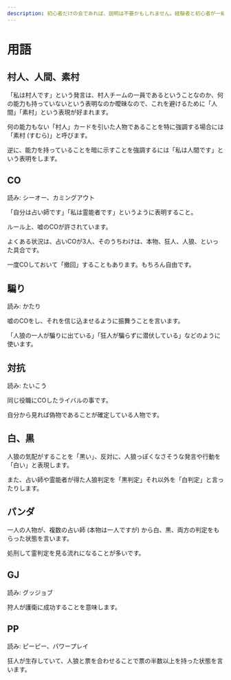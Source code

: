```yaml
---
description: 初心者だけの会であれば、説明は不要かもしれません。経験者と初心者が一緒にプレイする場合は、頻出単語は抑えておいた方が良いでしょう。
---
```


# 用語

##  村人、人間、素村

「私は村人です」という発言は、村人チームの一員であるということなのか、何の能力も持っていないという表明なのか曖昧なので、これを避けるために「人間」「素村」という表現が好まれます。

何の能力もない「村人」カードを引いた人物であることを特に強調する場合には「素村 \(すむら\)」と呼びます。

逆に、能力を持っていることを暗に示すことを強調するには「私は人間です」という表明をします。

## CO

読み: シーオー、カミングアウト

「自分は占い師です」「私は霊能者です」というように表明すること。

ルール上、嘘のCOが許されています。

よくある状況は、占いCOが3人、そのうちわけは、本物、狂人、人狼、といった具合です。

一度COしておいて「撤回」することもあります。もちろん自由です。

## 騙り

読み: かたり

嘘のCOをし、それを信じ込ませるように振舞うことを言います。

「人狼の一人が騙りに出ている」「狂人が騙らずに潜伏している」などのように使います。

## 対抗

読み: たいこう

同じ役職にCOしたライバルの事です。

自分から見れば偽物であることが確定している人物です。

## 白、黒

人狼の気配がすることを「黒い」、反対に、人狼っぽくなさそうな発言や行動を「白い」と表現します。

また、占い師や霊能者が得た人狼判定を「黒判定」それ以外を「白判定」と言ったりします。

## パンダ

一人の人物が、複数の占い師 \(本物は一人ですが\) から白、黒、両方の判定をもらった状態を言います。

処刑して霊判定を見る流れになることが多いです。

## GJ

読み: グッジョブ

狩人が護衛に成功することを意味します。

## PP

読み: ピーピー、パワープレイ

狂人が生存していて、人狼と票を合わせることで票の半数以上を持った状態を言います。



